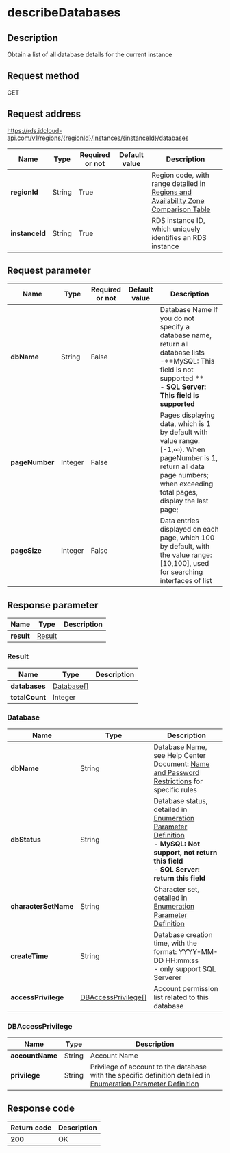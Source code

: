 # describeDatabases


## Description
Obtain a list of all database details for the current instance

## Request method
GET

## Request address
https://rds.jdcloud-api.com/v1/regions/{regionId}/instances/{instanceId}/databases

|Name|Type|Required or not|Default value|Description|
|---|---|---|---|---|
|**regionId**|String|True| |Region code, with range detailed in [Regions and Availability Zone Comparison Table](../Enum-Definitions/Regions-AZ.md)|
|**instanceId**|String|True| |RDS instance ID, which uniquely identifies an RDS instance|

## Request parameter
|Name|Type|Required or not|Default value|Description|
|---|---|---|---|---|
|**dbName**|String|False| |Database Name If you do not specify a database name, return all database lists <br> -**MySQL: This field is not supported **<br>- **SQL Server: This field is supported**|
|**pageNumber**|Integer|False| |Pages displaying data, which is 1 by default with value range: [-1,∞).   When pageNumber is 1, return all data page numbers; when exceeding total pages, display the last page;|
|**pageSize**|Integer|False| |Data entries displayed on each page, which 100 by default, with the value range:[10,100], used for searching interfaces of list|


## Response parameter
|Name|Type|Description|
|---|---|---|
|**result**|[Result](describeDatabases#Result)| |

### <a name="Result">Result</a>
|Name|Type|Description|
|---|---|---|
|**databases**|[Database[]](describeDatabases#Database)| |
|**totalCount**|Integer| |
### <a name="Database">Database</a>
|Name|Type|Description|
|---|---|---|
|**dbName**|String|Database Name, see Help Center Document: [Name and Password Restrictions](../../../documentation/Database-and-Cache-Service/RDS/Introduction/Restrictions/SQLServer-Restrictions.md) for specific rules|
|**dbStatus**|String|Database status, detailed in [Enumeration Parameter Definition](../Enum-Definitions/Enum-Definitions.md)<br>- **MySQL: Not support, not return this field**<br>- **SQL Server: return this field**|
|**characterSetName**|String|Character set, detailed in [Enumeration Parameter Definition](../Enum-Definitions/Enum-Definitions.md)|
|**createTime**|String|Database creation time, with the format: YYYY-MM-DD HH:mm:ss<br>- only support SQL Serverer|
|**accessPrivilege**|[DBAccessPrivilege[]](describeDatabases#DBAccessPrivilege)|Account permission list related to this database|
### <a name="DBAccessPrivilege">DBAccessPrivilege</a>
|Name|Type|Description|
|---|---|---|
|**accountName**|String|Account Name|
|**privilege**|String|Privilege of account to the database with the specific definition detailed in [Enumeration Parameter Definition](../Enum-Definitions/Enum-Definitions.md)|

## Response code
|Return code|Description|
|---|---|
|**200**|OK|
